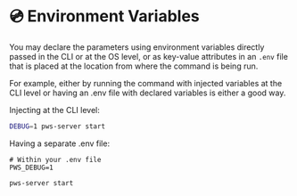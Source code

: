 # 💿 Environment Variables

You may declare the parameters using environment variables directly passed in the CLI or at the OS level, or as key-value attributes in an `.env` file that is placed at the location from where the command is being run.

For example, either by running the command with injected variables at the CLI level or having an .env file with declared variables is either a good way.

Injecting at the CLI level:

```bash
DEBUG=1 pws-server start
```

Having a separate .env file:

```
# Within your .env file
PWS_DEBUG=1
```

```
pws-server start
```

